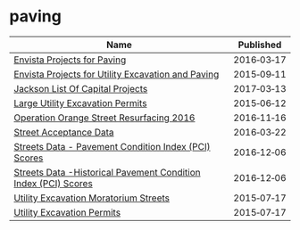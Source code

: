 # paving

Name | Published
---- | ---------
[Envista Projects for Paving](../datasets/bxqh-5px8.md) | 2016&#x2011;03&#x2011;17
[Envista Projects for Utility Excavation and Paving](../datasets/sf93-6dmr.md) | 2015&#x2011;09&#x2011;11
[Jackson List Of Capital Projects](../datasets/cay5-ipen.md) | 2017&#x2011;03&#x2011;13
[Large Utility Excavation Permits](../datasets/i926-ujnc.md) | 2015&#x2011;06&#x2011;12
[Operation Orange Street Resurfacing 2016](../datasets/cmts-m2hf.md) | 2016&#x2011;11&#x2011;16
[Street Acceptance Data](../datasets/abvp-arbf.md) | 2016&#x2011;03&#x2011;22
[Streets Data - Pavement Condition Index (PCI) Scores](../datasets/5aye-4rtt.md) | 2016&#x2011;12&#x2011;06
[Streets Data -Historical Pavement Condition Index (PCI) Scores](../datasets/78va-8dhi.md) | 2016&#x2011;12&#x2011;06
[Utility Excavation Moratorium Streets](../datasets/5wbp-dwzt.md) | 2015&#x2011;07&#x2011;17
[Utility Excavation Permits](../datasets/smdf-6c45.md) | 2015&#x2011;07&#x2011;17

